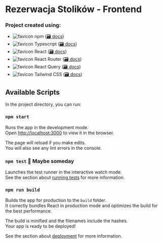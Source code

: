 # Rezerwacja Stolików - Frontend

### Project created using:
- ![favicon](https://www.google.com/s2/favicons?domain=www.npmjs.com) npm ([🗃️ docs](https://docs.npmjs.com/))
- ![favicon](https://www.google.com/s2/favicons?domain=www.typescriptlang.org) Typescript ([🗃️ docs](https://www.typescriptlang.org/docs/))
- ![favicon](https://www.google.com/s2/favicons?domain=beta.reactjs.org) React ([🗃️ docs](https://beta.reactjs.org/))
- ![favicon](https://www.google.com/s2/favicons?domain=reactrouter.com/en/main) React Router ([🗃️ docs](https://reactrouter.com/en/main/start/overview))
- ![favicon](https://www.google.com/s2/favicons?domain=react-query-v3.tanstack.com) React Query ([🗃️ docs](https://react-query-v3.tanstack.com/overview))
- ![favicon](https://www.google.com/s2/favicons?domain=tailwindcss.com) Tailwind CSS ([🗃️ docs](https://tailwindcss.com/docs/installation))

## Available Scripts

In the project directory, you can run:

### `npm start`

Runs the app in the development mode.\
Open [http://localhost:3000](http://localhost:3000) to view it in the browser.

The page will reload if you make edits.\
You will also see any lint errors in the console.

### `npm test` 🚧 Maybe someday

Launches the test runner in the interactive watch mode.\
See the section about [running tests](https://facebook.github.io/create-react-app/docs/running-tests) for more information.

### `npm run build`

Builds the app for production to the `build` folder.\
It correctly bundles React in production mode and optimizes the build for the best performance.

The build is minified and the filenames include the hashes.\
Your app is ready to be deployed!

See the section about [deployment](https://facebook.github.io/create-react-app/docs/deployment) for more information.
